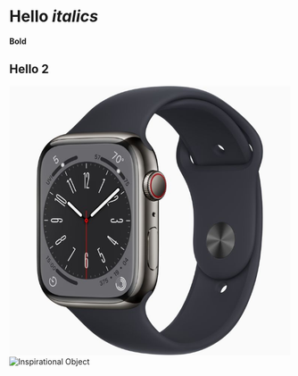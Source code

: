 # Hello *italics*
**Bold**

## Hello 2

![Local File](watch.jpeg)
![Inspirational Object](https://dutchthrift.com/cdn/shop/products/10_34b6a1b8-a190-4f69-900c-51e2639aea53_1024x.jpg?v=1688476660)
